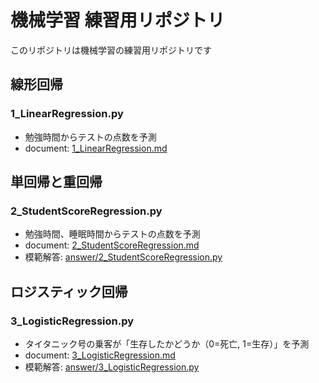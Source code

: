 # 機械学習 練習用リポジトリ
このリポジトリは機械学習の練習用リポジトリです

## 線形回帰
### 1_LinearRegression.py
-  勉強時間からテストの点数を予測
-  document: [1_LinearRegression.md](https://github.com/village-of-joy/ml-practice-regression-classification/blob/main/document/1_LinearRegression.md)

## 単回帰と重回帰
### 2_StudentScoreRegression.py
- 勉強時間、睡眠時間からテストの点数を予測
- document: [2_StudentScoreRegression.md](https://github.com/village-of-joy/ml-practice-regression-classification/blob/main/document/2_StudentScoreRegression.md)
- 模範解答: [answer/2_StudentScoreRegression.py](https://github.com/village-of-joy/ml-practice-regression-classification/blob/main/answer/2_StudentScoreRegression.py)

## ロジスティック回帰
### 3_LogisticRegression.py
- タイタニック号の乗客が「生存したかどうか（0=死亡, 1=生存）」を予測
- document: [3_LogisticRegression.md](https://github.com/village-of-joy/ml-practice-regression-classification/blob/main/document/3_LogisticRegression.md)
- 模範解答: [answer/3_LogisticRegression.py](https://github.com/village-of-joy/ml-practice-regression-classification/blob/main/answer/3_LogisticRegression.py)
